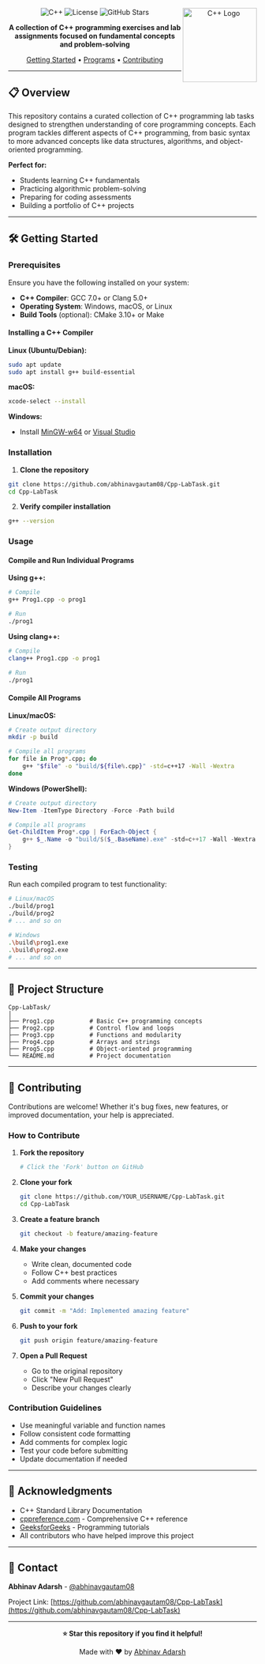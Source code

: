 <div align="center">

<img src="https://upload.wikimedia.org/wikipedia/commons/thumb/1/18/ISO_C%2B%2B_Logo.svg/459px-ISO_C%2B%2B_Logo.svg.png?20170928190710" align="right" width="150px" alt="C++ Logo"/>

![C++](https://img.shields.io/badge/C++-00599C?style=for-the-badge&logo=c%2B%2B&logoColor=white)
![License](https://img.shields.io/badge/license-No%20License-red.svg?style=for-the-badge)
![GitHub Stars](https://img.shields.io/github/stars/abhinavgautam08/Cpp-LabTask?style=for-the-badge)

**A collection of C++ programming exercises and lab assignments focused on fundamental concepts and problem-solving**

[Getting Started](#-getting-started) • [Programs](#-programs) • [Contributing](#-contributing)

</div>

---

## 📋 Overview

This repository contains a curated collection of C++ programming lab tasks designed to strengthen understanding of core programming concepts. Each program tackles different aspects of C++ programming, from basic syntax to more advanced concepts like data structures, algorithms, and object-oriented programming.

**Perfect for:**
- Students learning C++ fundamentals
- Practicing algorithmic problem-solving
- Preparing for coding assessments
- Building a portfolio of C++ projects

---

## 🛠️ Getting Started

### Prerequisites

Ensure you have the following installed on your system:

- **C++ Compiler**: GCC 7.0+ or Clang 5.0+
- **Operating System**: Windows, macOS, or Linux
- **Build Tools** (optional): CMake 3.10+ or Make

#### Installing a C++ Compiler

**Linux (Ubuntu/Debian):**
```bash
sudo apt update
sudo apt install g++ build-essential
```

**macOS:**
```bash
xcode-select --install
```

**Windows:**
- Install [MinGW-w64](https://www.mingw-w64.org/) or [Visual Studio](https://visualstudio.microsoft.com/)

### Installation

1. **Clone the repository**
```bash
git clone https://github.com/abhinavgautam08/Cpp-LabTask.git
cd Cpp-LabTask
```

2. **Verify compiler installation**
```bash
g++ --version
```

### Usage

#### Compile and Run Individual Programs

**Using g++:**
```bash
# Compile
g++ Prog1.cpp -o prog1

# Run
./prog1
```

**Using clang++:**
```bash
# Compile
clang++ Prog1.cpp -o prog1

# Run
./prog1
```

#### Compile All Programs

**Linux/macOS:**
```bash
# Create output directory
mkdir -p build

# Compile all programs
for file in Prog*.cpp; do
    g++ "$file" -o "build/${file%.cpp}" -std=c++17 -Wall -Wextra
done
```

**Windows (PowerShell):**
```powershell
# Create output directory
New-Item -ItemType Directory -Force -Path build

# Compile all programs
Get-ChildItem Prog*.cpp | ForEach-Object {
    g++ $_.Name -o "build/$($_.BaseName).exe" -std=c++17 -Wall -Wextra
}
```

### Testing

Run each compiled program to test functionality:

```bash
# Linux/macOS
./build/prog1
./build/prog2
# ... and so on

# Windows
.\build\prog1.exe
.\build\prog2.exe
# ... and so on
```

---

## 📁 Project Structure

```
Cpp-LabTask/
│
├── Prog1.cpp          # Basic C++ programming concepts
├── Prog2.cpp          # Control flow and loops
├── Prog3.cpp          # Functions and modularity
├── Prog4.cpp          # Arrays and strings
├── Prog5.cpp          # Object-oriented programming
└── README.md          # Project documentation
```

---

## 🤝 Contributing

Contributions are welcome! Whether it's bug fixes, new features, or improved documentation, your help is appreciated.

### How to Contribute

1. **Fork the repository**
   ```bash
   # Click the 'Fork' button on GitHub
   ```

2. **Clone your fork**
   ```bash
   git clone https://github.com/YOUR_USERNAME/Cpp-LabTask.git
   cd Cpp-LabTask
   ```

3. **Create a feature branch**
   ```bash
   git checkout -b feature/amazing-feature
   ```

4. **Make your changes**
   - Write clean, documented code
   - Follow C++ best practices
   - Add comments where necessary

5. **Commit your changes**
   ```bash
   git commit -m "Add: Implemented amazing feature"
   ```

6. **Push to your fork**
   ```bash
   git push origin feature/amazing-feature
   ```

7. **Open a Pull Request**
   - Go to the original repository
   - Click "New Pull Request"
   - Describe your changes clearly

### Contribution Guidelines

- Use meaningful variable and function names
- Follow consistent code formatting
- Add comments for complex logic
- Test your code before submitting
- Update documentation if needed

---

## 🙏 Acknowledgments

- C++ Standard Library Documentation
- [cppreference.com](https://en.cppreference.com/) - Comprehensive C++ reference
- [GeeksforGeeks](https://www.geeksforgeeks.org/) - Programming tutorials
- All contributors who have helped improve this project

---

## 📧 Contact

**Abhinav Adarsh** - [@abhinavgautam08](https://github.com/abhinavgautam08)

Project Link: [https://github.com/abhinavgautam08/Cpp-LabTask](https://github.com/abhinavgautam08/Cpp-LabTask)

---

<div align="center">

**⭐ Star this repository if you find it helpful!**

Made with ❤️ by [Abhinav Adarsh](https://github.com/abhinavgautam08)

</div>
